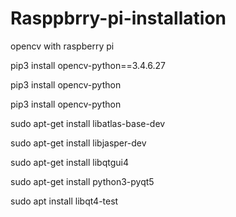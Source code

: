 # Rasppbrry-pi-installation
opencv with raspberry pi


pip3 install opencv-python==3.4.6.27

pip3 install opencv-python



pip3 install opencv-python

sudo apt-get install libatlas-base-dev

sudo apt-get install libjasper-dev

sudo apt-get install libqtgui4

sudo apt-get install python3-pyqt5


sudo apt install libqt4-test
